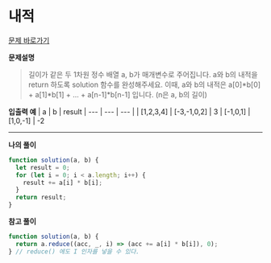 # 내적

[문제 바로가기](https://school.programmers.co.kr/learn/courses/30/lessons/70128)

**문제설명**

> 길이가 같은 두 1차원 정수 배열 a, b가 매개변수로 주어집니다. a와 b의 내적을 return 하도록 solution 함수를 완성해주세요.
> 이때, a와 b의 내적은 a[0]*b[0] + a[1]*b[1] + ... + a[n-1]\*b[n-1] 입니다. (n은 a, b의 길이)

**입출력 예**
| a | b | result
| --- | --- | --- |
| [1,2,3,4] | [-3,-1,0,2] | 3
| [-1,0,1] | [1,0,-1] | -2

---

**나의 풀이**

```javascript
function solution(a, b) {
  let result = 0;
  for (let i = 0; i < a.length; i++) {
    result += a[i] * b[i];
  }
  return result;
}
```

**참고 풀이**

```javascript
function solution(a, b) {
  return a.reduce((acc, _, i) => (acc += a[i] * b[i]), 0);
} // reduce() 에도 I 인자를 넣을 수 있다.
```
